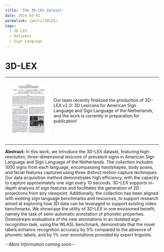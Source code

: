 ```yaml
---
title: 'The 3D-LEX Dataset'
date: 2024-03-01
permalink: /posts/3DLEX/
tags:
  - 3D-LEX
  - Datasets
  - Sign Language
---
```


3D-LEX
======
<table style="border-collapse: collapse; border: none;" border="0">
<tr>
<td style="border: none;">

![3D-LEX Publication](publications/3D_LEX.png)

</td>
<td style="border: none;">

Our team recently finalized the production of 3D-LEX v1.0: 3D Lexicons for American Sign Language and Sign Language of the Netherlands, and the work is currently in preparation for publication!

</td>
</tr>
</table>

**Abstract:** In this work, we introduce the 3D-LEX dataset, featuring high-resolution, three-dimensional lexicons of prevalent
signs in American Sign Language and Sign Language of the Netherlands. The collection includes 1000 signs
from each language, encompassing handshapes, body poses, and facial features captured using three distinct
motion capture techniques. Our data acquisition method demonstrates high efficiency, with the capacity to capture
approximately one sign every 10 seconds. 3D-LEX supports in-depth analysis of sign features and facilitates the
generation of 2D projections from any viewpoint. Additionally, the collection has been aligned with existing sign
language benchmarks and resources, to support research aimed at exploring how 3D data can be leveraged to
support existing video benchmarks. We showcase the utility of 3D-LEX in one envisioned benefit, namely the task of
semi-automatic annotation of phonetic properties. Downstream evaluations of the new annotations in an isolated sign
recognition task, using the WLASL benchmark, demonstrate that the novel labels enhance recognition accuracy by
5% compared to the absence of phonetic labels, and by 1% over annotations provided by expert linguists.

_--More Information coming soon--_
